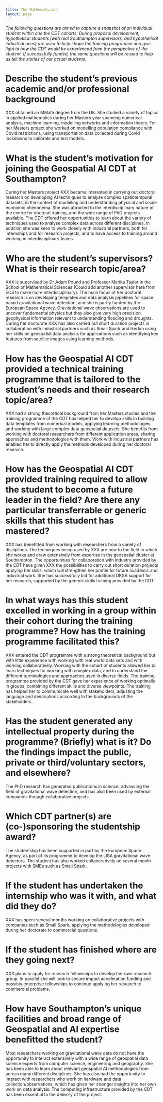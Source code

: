 ```yaml
---
title: The Mathematician
layout: page
---
```


_The following questions are aimed to capture a snapshot of an individual student within one the CDT cohorts. During proposal development, hypothetical students (with real Southampton supervisors, and hypothetical industrial ones) are used to help shape the training programme and give light to how the CDT would be experienced from the perspective of the student. If successfully funded, the same questions will be reused to help us tell the stories of our actual students._

# Describe the student’s previous academic and/or professional background
XXX obtained an MMath degree from the UK. She studied a variety of topics in applied mathematics during her Masters year spanning numerical analysis, machine learning, modelling networks and information theory. For her Masters project she worked on modelling population compliance with Covid restrictions, using transportation data collected during Covid lockdowns to calibrate and test models. 

# What is the student’s motivation for joining the Geospatial AI CDT at Southampton?
During her Masters project XXX became interested in carrying out doctoral research on developing AI techniques to analyse complex spatiotemporal datasets, in the context of modelling and understanding physical and socio-economic phenonema.  She was attracted to the interdisciplinary nature of the centre for doctoral training, and the wide range of PhD projects available.  The CDT offered her opportunities to learn about the variety of techniques used to analyse complex data across different disciplines. In addition she was keen to work closely with industrial partners, both for internships and for research projects, and to have access to training around working in interdisciplinary teams. 

# Who are the student’s supervisors? What is their research topic/area?
XXX is supervised by Dr Adam Pound and Professor Marika Taylor in the School of Mathematical Sciences (Could add another supervisor here from ECS to make more interdisciplinary). The main focus of her doctoral research is on developing templates and data analysis pipelines for space based gravitational wave detection, and she is partly funded by the European Space Agency. Gravitational wave observations are used to uncover fundamental physics but they also give very high precision geophysical information relevant to understanding flooding and droughts. During her doctorate XXX has also carried out short duration projects in collaboration with industrial partners such as Small Spark and Ikerlan using her skills on geospatial data analysis for applications such as identifying key features from satellite images using learning methods.

# How has the Geospatial AI CDT provided a technical training programme that is tailored to the student’s needs and their research topic/area?
XXX had a strong theoretical background from her Masters studies and the training programme of the CDT has helped her to develop skills in building data templates from numerical models, applying learning methodologies and working with large complex data geospatial datasets. She benefits from working with doctoral researchers from different application areas, sharing approaches and methodologies with them. Work with industrial partners has enabled her to directly apply the methods developed during her doctoral research. 

# How has the Geospatial AI CDT provided training required to allow the student to become a future leader in the field? Are there any particular transferrable or generic skills that this student has mastered?
XXX has benefitted from working with researchers from a variety of disciplines. The techniques being used by XXX are new to the field in which she works and draw extensively from expertise in the geospatial cluster at Southampton. The opportunities for collaboration with industry provided by the CDT have given XXX the possibilities to carry out short duration projects applying her skills, which will strengthen her profile for future academic and industrial work. She has successfully bid for additional UKSA support for her research, supported by the generic skills training provided by the CDT. 

# In what ways has this student excelled in working in a group within their cohort during the training programme? How has the training programme facilitated this?
XXX entered the CDT programme with a strong theoretical background but with little experience with working with real world data sets and with working collaboratively. Working with the cohort of students allowed her to learn techniques for working with complex data, and to understand the different terminologies and approaches used in diverse fields.  The training programme provided by the CDT gave her experience of working optimally in groups, combining different skills and diverse viewpoints. The training has helped her to communicate well with stakeholders, adjusting the language and descriptions according to the backgrounds of the stakeholders. 

# Has the student generated any intellectual property during the programme? (Briefly) what is it? Do the findings impact the public, private or third/voluntary sectors, and elsewhere?
The PhD research has generated publications in science, advancing the field of gravitational wave detection, and has also been used by external companies through collaborative projects. 

# Which CDT partner(s) are (co-)sponsoring the studentship award?
The studentship has been supported in part by the European Space Agency, as part of its programme to develop the LISA gravitational wave detectors. The student has also worked collaboratively on several month projects with SMEs such as Small Spark. 

# If the student has undertaken the internship who was it with, and what did they do?
XXX has spent several months working on collaborative projects with companies such as Small Spark, applying the methodologies developed during her doctorate to commercial questions. 

# If the student has finished where are they going next?
XXX plans to apply for research fellowships to develop her own research group. In parallel she will look to secure impact acceleration funding and possibly enterprise fellowships to continue applying her research to commercial problems. 

# How have Southampton’s unique facilities and broad range of Geospatial and AI expertise benefitted the student?
Most researchers working on gravitational wave data do not have the opportunity to interact extensively with a wide range of geospatial data science experts from computer science, engineering and geography. She has been able to learn about relevant geospatial AI methodologies from across many different disciplines. She has also had the opportunity to interact with researchers who work on hardware and data collection/observations, which has given her stronger insights into her own work on data analysis. The computing infrastructure provided by the CDT has been essential to the delivery of the project. 

